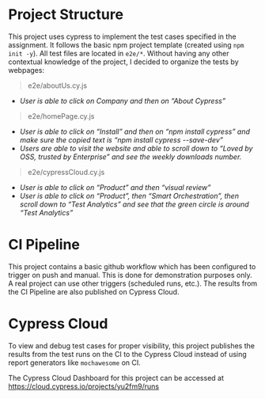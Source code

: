# Project Structure

This project uses cypress to implement the test cases specified in the assignment. It follows the basic npm project template (created using `npm init -y`).
All test files are located in `e2e/*`.  Without having any other contextual knowledge of the project, I decided to organize the tests by webpages:

> e2e/aboutUs.cy.js

 - *User is able to click on Company and then on “About Cypress”*

> e2e/homePage.cy.js

 - *User is able to click on “Install” and then on “npm install cypress” and make sure the copied text is “npm install cypress --save-dev”*
 - *Users are able to visit the website and able to scroll down to “Loved by OSS, trusted by Enterprise” and see the weekly downloads number.* 

> e2e/cypressCloud.cy.js

 - *User is able to click on “Product” and then “visual review”*
 - *User is able to click on “Product”, then “Smart Orchestration”, then scroll down to “Test Analytics” and see that the green circle is around “Test Analytics”*


# CI Pipeline

This project contains a basic github workflow which has been configured to trigger on push and manual. This is done for demonstration purposes only. A real project can use other triggers (scheduled runs, etc.). The results from the CI Pipeline are also published on Cypress Cloud.


# Cypress Cloud

To view and debug test cases for proper visibility, this project publishes the results from the test runs on the CI to the Cypress Cloud instead of using report generators like `mochawesome` on CI. 

The Cypress Cloud Dashboard for this project can be accessed at https://cloud.cypress.io/projects/yu2fm9/runs
